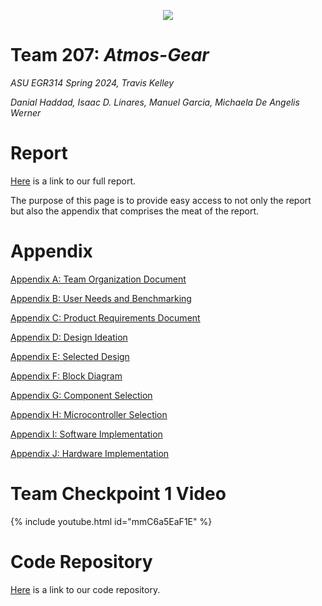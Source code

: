 <p align="center">
  <img src = "https://github.com/Team207-S2024/team207-s2024/assets/156377035/064d1419-6376-4e5f-84d7-16b91784d796" />
</p>

# Team 207: _Atmos-Gear_

_ASU EGR314 Spring 2024, Travis Kelley_

_Danial Haddad, Isaac D. Linares, Manuel Garcia, Michaela De Angelis Werner_

# Report

[Here](https://team207-s2024.github.io/team207-s2024/assignments/report) is a link to our full report. 

The purpose of this page is to provide easy access to not only the report but also the appendix that comprises the meat of the report. 

# Appendix

[Appendix A: Team Organization Document](https://team207-s2024.github.io/team207-s2024/assignments/teamorganization)

[Appendix B: User Needs and Benchmarking](https://team207-s2024.github.io/team207-s2024/assignments/userneeds-benchmarking)

[Appendix C: Product Requirements Document](https://team207-s2024.github.io/team207-s2024/assignments/productrequirements)

[Appendix D: Design Ideation](https://team207-s2024.github.io/team207-s2024/assignments/designideation)

[Appendix E: Selected Design](https://team207-s2024.github.io/team207-s2024/assignments/selecteddesign)

[Appendix F: Block Diagram](https://team207-s2024.github.io/team207-s2024/assignments/blockdiagram)

[Appendix G: Component Selection](https://team207-s2024.github.io/team207-s2024/assignments/componentselection)

[Appendix H: Microcontroller Selection](https://team207-s2024.github.io/team207-s2024/assignments/microcontrollerselection)

[Appendix I: Software Implementation](https://team207-s2024.github.io/team207-s2024/assignments/softwareimplementation)

[Appendix J: Hardware Implementation](https://team207-s2024.github.io/team207-s2024/assignments/hardwareimplementation)

# Team Checkpoint 1 Video

{% include youtube.html id="mmC6a5EaF1E" %}  

# Code Repository

[Here](https://github.com/Team207-S2024/coderepo) is a link to our code repository. 


